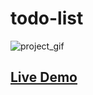 # todo-list

![project_gif](https://user-images.githubusercontent.com/91156531/180043047-5cef4e5d-4620-4d66-84f3-1f06dac46449.gif)
## <a href="https://tun-chungcheng.github.io/todo-list/">Live Demo</a>
